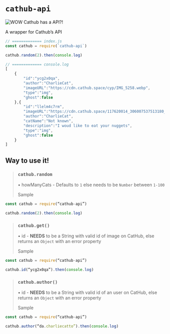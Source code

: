 # `cathub-api`

![WOW Cathub has a API?!](https://res.craft.do/user/full/c5a06d16-e546-e9e6-71fb-facd27438315/doc/A6558D3B-01CB-4901-9706-03802E54CBA6/AAB0EACA-DD03-4E95-8F85-370769DF0D04_2/AtHuEGfv07xyWuZYRD3nU5pRJixAqcDh01uLBTH4db4z/IMG_6588.png)

A wrapper for Cathub’s API

```javascript
// ============= index.js
const cathub = require(`cathub-api`)

cathub.random(2).then(console.log)

// ============= console.log
[
	{
		"id":"ycg2x0qa",
		"author":"CharlieCat",
		"imageURL":"https://cdn.cathub.space/cyp/IMG_5258.webp",
		"type":"img",
		"ghost":false
	},{
		"id":"llelm4c7rm",
		"imageURL":"https://cdn.cathub.space/117620014_306007537513180_3043951134926672532_n.webp",
		"author":"CharlieCat",
		"catName":"Not known",
		"description":"I woud like to eat your nuggets",
		"type":"img",
		"ghost":false
	}
]
```

## Way to use it!

> ### `cathub.random`
>
> • howManyCats - Defaults to `1` else needs to be `Number` between `1-100`
>
> Sample
```javascript
const cathub = require(“cathub-api”)

cathub.random(2).then(console.log)
```

> ### `cathub.get()`
> 
> • id - **NEEDS** to be a String with valid id of image on CatHub, else returns an `Object` with an error property
> 
> Sample
```javascript
const cathub = require(“cathub-api”)

cathub.id(“ycg2x0qa”).then(console.log)
```

> ### `cathub.author()`
> 
> • id  - **NEEDS** to be a String with valid id of an user on CatHub, else returns an `Object` with an error property
> 
> Sample
```javascript
const cathub = require(“cathub-api”)

cathub.author(“da.charliecatto”).then(console.log)
```
